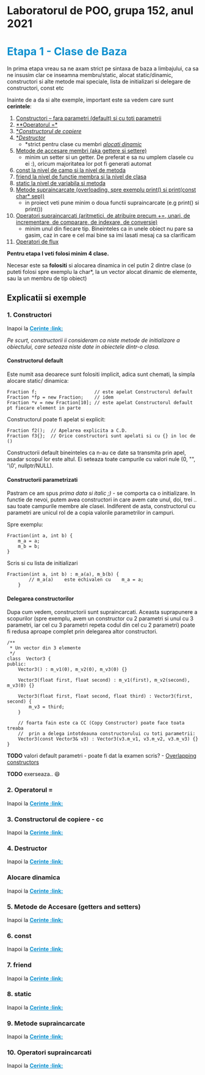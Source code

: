 # Laboratorul de POO, grupa 152, anul 2021

<h1 style="color: #0c90cf; font-weight: bolder">Etapa 1 - Clase de Baza</h1>

In prima etapa vreau sa ne axam strict pe sintaxa de baza a limbajului,
    ca sa ne insusim clar ce inseamna membru/static, alocat static/dinamic,
    constructori si alte metode mai speciale, lista de initializari si
    delegare de constructori, const etc

Inainte de a da si alte exemple, important este sa vedem care sunt 
    <span id="1-requirements"></span>**cerintele**:

1. [Constructori – fara parametri (default) si cu toti parametrii](#1-constructors)
2. [**Operatorul =*](#1-operator=)             
3. [**Constructorul de copiere*](#1-cc)        
4. [**Destructor*](#1-destructor)
    * *strict pentru clase cu membri *[alocati dinamic](#1-dynamic-allocation)*
5. [Metode de accesare membri (aka gettere si settere)](#1-getset)
   * minim un setter si un getter. De preferat e sa nu umplem clasele cu ei :), 
     oricum majoritatea lor pot fi generati automat 
6. [const la nivel de camp si la nivel de metoda](#1-const)
7. [friend la nivel de functie membra si la nivel de clasa](#1-friend)
8. [static la nivel de variabila si metoda](#1-static)
9. [Metode supraincarcate (overloading, spre exemplu print() si print(const char* sep))](#1-overloaded-methods)
   * in proiect veti pune minim o doua functii supraincarcate (e.g print() si print())
10. [Operatori supraincarcati (aritmetici, de atribuire precum +=, unari, de incrementare, de comparare, de indexare, de conversie)](#1-overloaded-operators)
    * minim unul din fiecare tip. Bineinteles ca in unele obiect nu pare sa gasim, caz in care 
    e cel mai bine sa imi lasati mesaj ca sa clarificam
11. [Operatori de flux](#1-streams)



**Pentru etapa I veti folosi minim 4 clase.**

Necesar este sa **folositi** si alocarea dinamica in cel putin 2 dintre
    clase (o puteti folosi spre exemplu la char*, la un vector alocat dinamic de elemente,
    sau la un membru de tip obiect)


## Explicatii si exemple

### 1. Constructori
<div id="1-constructors"></div>
Inapoi la <a href="#1-requirements" style="color: #0c90cf; font-weight: bolder">Cerinte :link:</a>

<i>Pe scurt, constructorii ii consideram ca niste metode de initializare a obiectului, care 
seteaza niste date in obiectele dintr-o clasa.</i>

#### Constructorul default

Este numit asa deoarece sunt folositi implicit, adica sunt chemati, la simpla alocare static/ dinamica:

    Fraction f;                     // este apelat Constructorul default
    Fraction *fp = new Fraction;    // idem
    Fraction *v = new Fraction[10]; // este apelat Constructorul default pt fiecare element in parte

Constructorul poate fi apelat si explicit:

    Fraction f2();  // Apelarea explicita a C.D.
    Fraction f3{};  // Orice constructori sunt apelati si cu {} in loc de ()

Constructorii default bineinteles ca n-au ce date sa transmita prin apel, asadar scopul lor este altul.
Ei seteaza toate campurile cu valori nule (0, "", '\0', nullptr/NULL).

#### Constructorii parametrizati

Pastram ce am spus *prima data si italic ;)* - se comporta ca o initializare. In functie de nevoi,
putem avea constructori in care avem cate unul, doi, trei .. sau toate campurile membre ale clasei.
Indiferent de asta, constructorul cu parametri are unicul rol de a copia valorile parametrilor in campuri.

Spre exemplu:

    Fraction(int a, int b) {
        m_a = a;
        m_b = b;
    }

Scris si cu lista de initializari

    Fraction(int a, int b) : m_a(a), m_b(b) {
            // m_a(a)    este echivalen cu    m_a = a;
        }

#### Delegarea constructorilor

Dupa cum vedem, constructorii sunt supraincarcati. Aceasta suprapunere a scopurilor (spre exemplu,
    avem un constructor cu 2 parametri si unul cu 3 parametri, iar cel cu 3 parametri repeta codul
    din cel cu 2 parametri) poate fi redusa aproape complet prin delegarea altor constructori.

    /**
     * Un vector din 3 elemente
     */
    class  Vector3 {
    public:
        Vector3() : m_v1(0), m_v2(0), m_v3(0) {}

        Vector3(float first, float second) : m_v1(first), m_v2(second), m_v3(0) {}

        Vector3(float first, float second, float third) : Vector3(first, second) {
            m_v3 = third;
        }

        // foarta fain este ca CC (Copy Constructor) poate face toata treaba 
        //  prin a delega intotdeauna constructorului cu toti parametrii:
        Vector3(const Vector3& v3) : Vector3(v3.m_v1, v3.m_v2, v3.m_v3) {}
    }

**TODO** valori default parametri - poate fi dat la examen scris? - [Overlapping constructors](https://www.learncpp.com/cpp-tutorial/overlapping-and-delegating-constructors/)

**TODO** exerseaza.. :smile:

### 2. Operatorul =
<div id=-operator="></div>
Inapoi la <a href="#1-requirements" style="color: #0c90cf; font-weight: bolder">Cerinte :link:</a>



### 3. Constructorul de copiere - cc
<div id="1-cc"></div>
Inapoi la <a href="#1-requirements" style="color: #0c90cf; font-weight: bolder">Cerinte :link:</a>



### 4. Destructor
<div id="1-destructor"></div>
Inapoi la <a href="#1-requirements" style="color: #0c90cf; font-weight: bolder">Cerinte :link:</a>



### Alocare dinamica
<div id="1-dynamic-allocation"></div>
Inapoi la <a href="#1-requirements" style="color: #0c90cf; font-weight: bolder">Cerinte :link:</a>



### 5. Metode de Accesare (getters and setters) 
<div id="1-getset"></div>
Inapoi la <a href="#1-requirements" style="color: #0c90cf; font-weight: bolder">Cerinte :link:</a>


### 6. const
<div id="1-const"></div>
Inapoi la <a href="#1-requirements" style="color: #0c90cf; font-weight: bolder">Cerinte :link:</a>



### 7. friend
<div id="1-friend"></div>
Inapoi la <a href="#1-requirements" style="color: #0c90cf; font-weight: bolder">Cerinte :link:</a>



### 8. static
<div id="1-static"></div>
Inapoi la <a href="#1-requirements" style="color: #0c90cf; font-weight: bolder">Cerinte :link:</a>



### 9. Metode supraincarcate
<div id="1-overloaded-methods"></div>
Inapoi la <a href="#1-requirements" style="color: #0c90cf; font-weight: bolder">Cerinte :link:</a>



### 10. Operatori supraincarcati
<div id="1-overloaded-operators"></div>
Inapoi la <a href="#1-requirements" style="color: #0c90cf; font-weight: bolder">Cerinte :link:</a>


